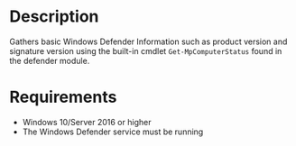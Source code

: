 # Description

Gathers basic Windows Defender Information such as product version and signature version using the built-in cmdlet `Get-MpComputerStatus` found in the defender module.

# Requirements

* Windows 10/Server 2016 or higher
* The Windows Defender service must be running
